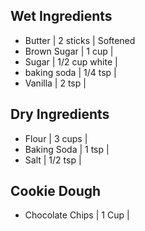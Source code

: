 ## Wet Ingredients

- Butter | 2 sticks | Softened
- Brown Sugar | 1 cup | 
- Sugar | 1/2 cup white | 
- baking soda | 1/4 tsp | 
- Vanilla | 2 tsp | 

## Dry Ingredients

- Flour | 3 cups | 
- Baking Soda | 1 tsp | 
- Salt | 1/2 tsp |

## Cookie Dough

- Chocolate Chips | 1 Cup | 
